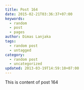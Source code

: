 ```yaml
---
title: Post 164
date: 2015-02-21T03:36:37+07:00
keywords:
  - random
  - post
  - pages
author: Dimas Lanjaka
tags:
  - random post
  - untagged
category:
  - random post
  - uncategorized
updated: 2013-03-19T14:59:10+07:00
---
```

This is content of post 164
